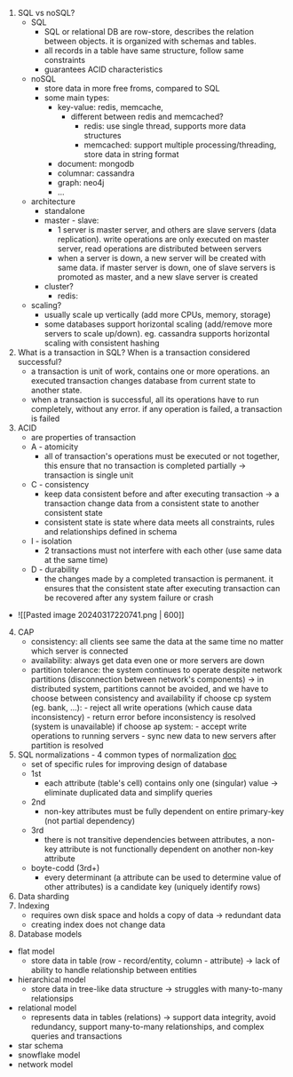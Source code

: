 1. SQL vs noSQL?
	- SQL
		- SQL or relational DB are row-store, describes the relation between objects. it is organized with schemas and tables. 
		- all records in a table have same structure, follow same constraints
		- guarantees ACID characteristics
	- noSQL
		- store data in more free froms, compared to SQL
		- some main types:
			- key-value: redis, memcache,
				- different between redis and memcached?
					- redis: use single thread, supports more data structures
					- memcached: support multiple processing/threading, store data in string format
			- document: mongodb
			- columnar: cassandra
			- graph: neo4j
			- ...
	- architecture
		- standalone
		- master - slave:
			- 1 server is master server, and others are slave servers (data replication). write operations are only executed on master server, read operations are distributed between servers
			- when a server is down, a new server will be created with same data. if master server is down, one of slave servers is promoted as master, and a new slave server is created
		- cluster?
			- redis: 
	- scaling?
		- usually scale up vertically (add more CPUs, memory, storage)
		- some databases support horizontal scaling (add/remove more servers to scale up/down). eg. cassandra supports horizontal scaling with consistent hashing
2. What is a transaction in SQL? When is a transaction considered successful?
	- a transaction is unit of work, contains one or more operations. an executed transaction changes database from current state to another state.
	- when a transaction is successful, all its operations have to run completely, without any error. if any operation is failed, a transaction is failed
3. ACID
	- are properties of transaction
	- A - atomicity
		- all of transaction's operations must be executed or not together, this ensure that no transaction is completed partially -> transaction is single unit
	- C - consistency
		- keep data consistent before and after executing transaction -> a transaction change data from a consistent state to another consistent state
		- consistent state is state where data meets all constraints, rules and relationships defined in schema
	- I - isolation
		- 2 transactions must not interfere with each other (use same data at the same time)
	- D - durability
		- the changes made by a completed transaction is permanent. it ensures that the consistent state after executing transaction can be recovered after any system failure or crash
- ![[Pasted image 20240317220741.png | 600]]
4. CAP
	- consistency: all clients see same the data at the same time no matter which server is connected
	- availability: always get data even one or more servers are down
	- partition tolerance: the system continues to operate despite network partitions (disconnection between network's components)
	-> in distributed system, partitions cannot be avoided, and we have to choose between consistency and availability
		if choose cp system (eg. bank, ...):
			- reject all write operations (which cause data inconsistency)
			- return error before inconsistency is resolved (system is unavailable)
		if choose ap system:
			- accept write operations to running servers
			- sync new data to new servers after partition is resolved
5. SQL normalizations - 4 common types of normalization
[doc](https://opentextbc.ca/dbdesign01/chapter/chapter-12-normalization/)
	- set of specific rules for improving design of database
	- 1st
		- each attribute (table's cell) contains only one (singular) value -> eliminate duplicated data and simplify queries
	- 2nd
		- non-key attributes must be fully dependent on entire primary-key (not partial dependency)
	- 3rd
		- there is not transitive dependencies between attributes, a non-key attribute is not functionally dependent on another non-key attribute
	- boyte-codd (3rd+)
		- every determinant (a attribute can be used to determine value of other attributes) is a candidate key (uniquely identify rows)
7. Data sharding
8. Indexing
	- requires own disk space and holds a copy of data -> redundant data
	- creating index does not change data
9. Database models
- flat model
	- store data in table (row - record/entity, column - attribute) -> lack of ability to handle relationship between entities
- hierarchical model
	- store data in tree-like data structure -> struggles with many-to-many relationsips
- relational model
	- represents data in tables (relations) -> support data integrity, avoid redundancy, support many-to-many relationships, and complex queries and transactions
- star schema
- snowflake model
- network model